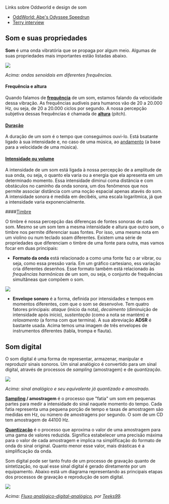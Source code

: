 Links sobre Oddworld e design de som

- [OddWorld: Abe's Odyssee Speedrun](https://www.youtube.com/watch?v=Rlo8Cotvz_E)
- [Terry interview](https://www.youtube.com/watch?v=23JgGAmCGVU)

## Som e suas propriedades

**Som** é uma onda vibratória que se propaga por algum meio. Algumas de suas propriedades mais importantes estão listadas abaixo.

![](https://upload.wikimedia.org/wikipedia/commons/6/6d/Sine_waves_different_frequencies.svg)

*Acima: ondas senoidais em diferentes frequências.*

#### Frequência e altura

Quando falamos de **[frequência](https://en.wikipedia.org/wiki/Audio_frequency)** de um som, estamos falando da velocidade dessa vibração. As frequências audíveis para humanos vão de 20 a 20.000 Hz, ou seja, de 20 a 20.000 ciclos por segundo. A nossa percepção subjetiva dessas frequências é chamada de **[altura](https://pt.wikipedia.org/wiki/Altura_(m%C3%BAsica))** (pitch).

#### [Duração](https://pt.wikipedia.org/wiki/Dura%C3%A7%C3%A3o_(m%C3%BAsica))

A duração de um som é o tempo que conseguimos ouvi-lo. Está bsatante ligado à sua intensidade e, no caso de uma música, ao [andamento](https://pt.wikipedia.org/wiki/Andamento) (a base para a velocidade de uma música).

#### [Intensidade ou volume](https://pt.wikipedia.org/wiki/Intensidade_(ac%C3%BAstica))

A intensidade de um som está ligada à nossa percepção de a amplitude de sua onda, ou seja, o quanto ela varia ou a energia que ela apresenta em um determinado momento. Essa intensidade diminui coma  distância e com obstáculos no caminho da onda sonora, um dos fenômenos que nos permite associar distância com uma noção espacial apenas atavés do som. A intensidade sonora é medida em decibéis, uma escala logaritmíca, já  que a intensidade varia exponencialmente.

####[Timbre](https://pt.wikipedia.org/wiki/Timbre)

O timbre é nossa percepção das diferenças de fontes sonoras de cada som. Mesmo se um som tem a mesma intensidade e altura que outro som, o timbre nos permite diferenciar suas fontes. Por isso, uma mesma nota em um violino ou num teclado soam diferentes. Existem uma série de propriedades que diferenciam o timbre de uma fonte para outra, mas vamos focar em duas principais:

- **Formato da onda** está relacionado a como uma fonte faz o ar vibrar, ou seja, como essa pressão varia. Em um gráfico cartesiano, ess variação cria diferentes desenhos. Esse formato também está relacionado às *frequências harmônicas* de um som, ou seja, o conjunto de frequências simultâneas que compõem o som.

![](https://upload.wikimedia.org/wikipedia/commons/0/02/Formas_Onda.png)

- **Envelope sonoro**  é a forma, definida por intensidades e tempos em momentos diferentes, com que o som se desenvolve. Tem quatro fatores principais: *ataque* (início da nota), *decaimento* (diminuição de intensidade após início), *sustentação* (como a nota se mantém) e *relaxamento* (a forma com que termina). A sua abreviação **ADSR** é bastante usada. Acima temos uma imagem de três envelopes de instrumentos diferentes (tabla, trompa e flauta).

## Som digital

O som digital é uma forma de representar, armazenar, manipular e reproduzir sinais sonoros. Um sinal analógico é convertido para um sinal digital, através de processos de *sampling* (amostragem) e de *quantização*.

![](https://upload.wikimedia.org/wikipedia/commons/thumb/2/21/4-bit-linear-PCM.svg/500px-4-bit-linear-PCM.svg.png)

*Acima: sinal analógico e seu equivalente já quantizado e amostrado.*

**[Sampling](https://en.wikipedia.org/wiki/Sampling_(signal_processing)) / amostragem** é o processo que "fatia" um som em pequenas partes para medir a intensidade do sinal naquele momento do tempo. Cada fatia representa uma pequena porção de tempo e taxas de amostragem são medidas em Hz, ou número de amostragens por segundo. O som de um CD tem amostragem de 44100 Hz.

**[Quantização](https://pt.wikipedia.org/wiki/Quantiza%C3%A7%C3%A3o)** é o processo que aproxima o valor de uma amostragem para uma gama de valores reduzida. Significa estabelecer uma precisão máxima para o valor de cada amostragem e implica na simplificação do formato de onda do sinal original. Quanto menor esse valor, mais drásticas é a simplificação da onda.

Som digital pode ser tanto fruto de um processo de gravação quanto de sintetização, no qual esse sinal digital é gerado diretamente por um equipamento. Abaixo está um diagrama representando as principais etapas dos processos de gravação e reprodução de som digital.

![](https://upload.wikimedia.org/wikipedia/commons/8/84/A-D-A_Flow.svg)

*Acima: <a href="https://commons.wikimedia.org/wiki/File:A-D-A_Flow.svg#/media/File:A-D-A_Flow.svg">Fluxo analógico-digital-analógico</a>, por <a href="//commons.wikimedia.org/w/index.php?title=User:Teeks99&amp;action=edit&amp;redlink=1" class="new" title="User:Teeks99 (page does not exist)">Teeks99</a>.*
